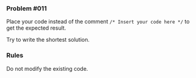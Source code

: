 
### Problem #011

Place your code instead of the comment `/* Insert your code here */` to get the expected result.

Try to write the shortest solution.


### Rules

Do not modify the existing code.

